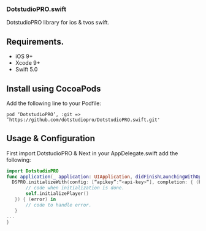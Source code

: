 ### DotstudioPRO.swift
DotstudioPRO library for ios & tvos swift.

## Requirements.
<ul><li>iOS 9+</li>
<li>Xcode 9+</li>
<li>Swift 5.0</li></ul>
  
## Install using CocoaPods
Add the following line to your Podfile:

```cocoapods
pod ‘DotstudioPRO’, :git => ’https://github.com/dotstudiopro/DotstudioPRO.swift.git'
```

## Usage & Configuration
First import DotstudioPRO & Next in your AppDelegate.swift add the following:

```swift
import DotstudioPRO
func application(_ application: UIApplication, didFinishLaunchingWithOptions launchOptions: [UIApplication.LaunchOptionsKey: Any]?) -> Bool {
  DSPRO.initializeWith(config: [“apikey”:“<api-key>“], completion: { (bInitialized) in
       // code when initialization is done.
       self.initializePlayer()
   }) { (error) in
       // code to handle error.
   }
...
}
```

